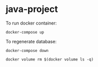 # java-project

To run docker container:

`docker-compose up`

To regenerate database:

`docker-compose down`

`docker volume rm $(docker volume ls -q)`